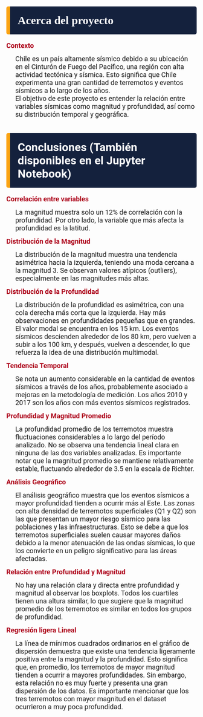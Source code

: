 # <div style="padding:20px;color:white;margin:0;font-size:30px;font-family:Georgia;text-align:left;display:fill;border-radius:5px;background-color:#14213d;overflow:hidden; border-left: 10px solid #fca311;">Acerca del proyecto</div>

<span style="font-size:18px; font-family:Roboto;color:#ac0018"><strong> Contexto</strong> </span>
    
<ul style="list-style-type:circle;">
    <span style='font-size:18px; font-family:Roboto;'>Chile es un país altamente sísmico debido a su ubicación en el Cinturón de Fuego del Pacífico, una región con alta actividad tectónica y sísmica. Esto significa que Chile experimenta una gran cantidad de terremotos y eventos sísmicos a lo largo de los años.<br>
    El objetivo de este proyecto es entender la relación entre variables sísmicas como magnitud y profundidad, así como su distribución temporal y geográfica.</span>
</ul>
 

# <div style="padding:20px;color:white;margin:0;font-size:30px;font-family:Roboto;text-align:left;display:fill;border-radius:5px;background-color:#14213d;overflow:hidden; border-left: 10px solid #fca311;">Conclusiones (También disponibles en el Jupyter Notebook)</div>

<span style="font-size:18px; font-family:Roboto;color:#ac0018"><strong> Correlación entre variables</strong> </span>

<ul style="list-style-type:circle;">
    <span style='font-size:18px; font-family:Roboto;'>La magnitud muestra solo un 12% de correlación con la profundidad. Por otro lado, la variable que más afecta la profundidad es la latitud.</span>
</ul>

<span style="font-size:18px; font-family:Roboto;color:#ac0018"><strong> Distribución de la Magnitud</strong> </span>

<ul style="list-style-type:circle;">
    <span style='font-size:18px; font-family:Roboto;'>La distribución de la magnitud muestra una tendencia asimétrica hacia la izquierda, teniendo una moda cercana a la magnitud 3. Se observan valores atípicos (outliers), especialmente en las magnitudes más altas.</span>
</ul>

<span style="font-size:18px; font-family:Roboto;color:#ac0018"><strong> Distribución de la Profundidad</strong> </span>

<ul style="list-style-type:circle;">
    <span style='font-size:18px; font-family:Roboto;'>La distribución de la profundidad es asimétrica, con una cola derecha más corta que la izquierda. Hay más observaciones en profundidades pequeñas que en grandes. El valor modal se encuentra en los 15 km. Los eventos sísmicos descienden alrededor de los 80 km, pero vuelven a subir a los 100 km, y después, vuelven a descender, lo que refuerza la idea de una distribución multimodal.</span>
</ul>

<span style="font-size:18px; font-family:Roboto;color:#ac0018"><strong> Tendencia Temporal</strong> </span>

<ul style="list-style-type:circle;">
    <span style='font-size:18px; font-family:Roboto;'>Se nota un aumento considerable en la cantidad de eventos sísmicos a través de los años, probablemente asociado a mejoras en la metodología de medición. Los años 2010 y 2017 son los años con más eventos sísmicos registrados.</span>
</ul>

<span style="font-size:18px; font-family:Roboto;color:#ac0018"><strong> Profundidad y Magnitud Promedio</strong> </span>

<ul style="list-style-type:circle;">
    <span style='font-size:18px; font-family:Roboto;'>La profundidad promedio de los terremotos muestra fluctuaciones considerables a lo largo del período analizado. No se observa una tendencia lineal clara en ninguna de las dos variables analizadas. Es importante notar que la magnitud promedio se mantiene relativamente estable, fluctuando alrededor de 3.5 en la escala de Richter.</span>
</ul>

<span style="font-size:18px; font-family:Roboto;color:#ac0018"><strong> Análisis Geográfico</strong> </span>

<ul style="list-style-type:circle;">
    <span style='font-size:18px; font-family:Roboto;'>El análisis geográfico muestra que los eventos sísmicos a mayor profundidad tienden a ocurrir más al Este. Las zonas con alta densidad de terremotos superficiales (Q1 y Q2) son las que presentan un mayor riesgo sísmico para las poblaciones y las infraestructuras. Esto se debe a que los terremotos superficiales suelen causar mayores daños debido a la menor atenuación de las ondas sísmicas, lo que los convierte en un peligro significativo para las áreas afectadas.</span>
</ul>

<span style="font-size:18px; font-family:Roboto;color:#ac0018"><strong> Relación entre Profundidad y Magnitud</strong> </span>

<ul style="list-style-type:circle;">
    <span style='font-size:18px; font-family:Roboto;'>No hay una relación clara y directa entre profundidad y magnitud al observar los boxplots. Todos los cuartiles tienen una altura similar, lo que sugiere que la magnitud promedio de los terremotos es similar en todos los grupos de profundidad.</span>
</ul>

<span style="font-size:18px; font-family:Roboto;color:#ac0018"><strong> Regresión ligera Lineal</strong> </span>

<ul style="list-style-type:circle;">
    <span style='font-size:18px; font-family:Roboto;'>La línea de mínimos cuadrados ordinarios en el gráfico de dispersión demuestra que existe una tendencia ligeramente positiva entre la magnitud y la profundidad. Esto significa que, en promedio, los terremotos de mayor magnitud tienden a ocurrir a mayores profundidades. Sin embargo, esta relación no es muy fuerte y presenta una gran dispersión de los datos. Es importante mencionar que los tres terremotos con mayor magnitud en el dataset ocurrieron a muy poca profundidad.</span>
</ul>
